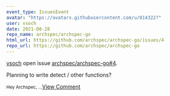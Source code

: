 ```yaml
---
event_type: IssuesEvent
avatar: "https://avatars.githubusercontent.com/u/814322?"
user: vsoch
date: 2021-08-28
repo_name: archspec/archspec-go
html_url: https://github.com/archspec/archspec-go/issues/4
repo_url: https://github.com/archspec/archspec-go
---
```


<a href='https://github.com/vsoch' target='_blank'>vsoch</a> open issue <a href='https://github.com/archspec/archspec-go/issues/4' target='_blank'>archspec/archspec-go#4</a>.

<p>Planning to write detect / other functions?</p><small>Hey Archspec,...</small><a href='https://github.com/archspec/archspec-go/issues/4' target='_blank'>View Comment</a>